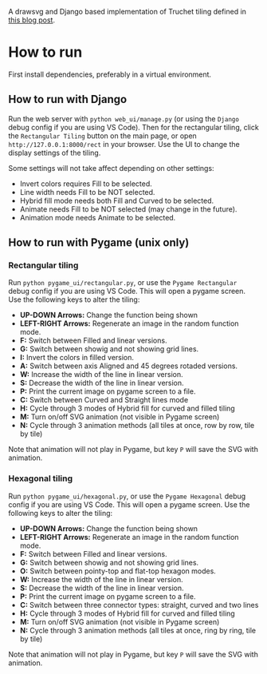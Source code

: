A drawsvg and Django based implementation of Truchet tiling defined in [this blog post](https://medium.com/@adbaysal/exploring-truchet-tiles-da61f02981a0).

# How to run
First install dependencies, preferably in a virtual environment. 

## How to run with Django
Run the web server with `python web_ui/manage.py` (or using the `Django` debug config if you are using VS Code). Then for the rectangular tiling, click the `Rectangular Tiling` button on the main page, or open `http://127.0.0.1:8000/rect` in your browser. Use the UI to change the display settings of the tiling.

Some settings will not take affect depending on other settings:

* Invert colors requires Fill to be selected.
* Line width needs Fill to be NOT selected.
* Hybrid fill mode needs both Fill and Curved to be selected.
* Animate needs Fill to be NOT selected (may change in the future).
* Animation mode needs Animate to be selected.

## How to run with Pygame (unix only)
### Rectangular tiling
Run `python pygame_ui/rectangular.py`, or use the `Pygame Rectangular` debug config if you are using VS Code. This will open a pygame screen. Use the following keys to alter the tiling:

* **UP-DOWN Arrows:** Change the function being shown
* **LEFT-RIGHT Arrows:** Regenerate an image in the random function mode.
* **F:** Switch between Filled and linear versions.
* **G:** Switch between showig and not showing grid lines.
* **I:** Invert the colors in filled version.
* **A:** Switch between axis Aligned and 45 degrees rotaded versions.
* **W:** Increase the width of the line in linear version.
* **S:** Decrease the width of the line in linear version.
* **P:** Print the current image on pygame screen to a file.
* **C:** Switch between Curved and Straight lines mode
* **H:** Cycle through 3 modes of Hybrid fill for curved and filled tiling
* **M:** Turn on/off SVG animation (not visible in Pygame screen)
* **N:** Cycle through 3 animation methods (all tiles at once, row by row, tile by tile)

Note that animation will not play in Pygame, but key `P` will save the SVG with animation.

### Hexagonal tiling
Run `python pygame_ui/hexagonal.py`, or use the `Pygame Hexagonal` debug config if you are using VS Code. This will open a pygame screen. Use the following keys to alter the tiling:

* **UP-DOWN Arrows:** Change the function being shown
* **LEFT-RIGHT Arrows:** Regenerate an image in the random function mode.
* **F:** Switch between Filled and linear versions.
* **G:** Switch between showig and not showing grid lines.
* **O:** Switch between pointy-top and flat-top hexagon modes.
* **W:** Increase the width of the line in linear version.
* **S:** Decrease the width of the line in linear version.
* **P:** Print the current image on pygame screen to a file.
* **C:** Switch between three connector types: straight, curved and two lines
* **H:** Cycle through 3 modes of Hybrid fill for curved and filled tiling
* **M:** Turn on/off SVG animation (not visible in Pygame screen)
* **N:** Cycle through 3 animation methods (all tiles at once, ring by ring, tile by tile)

Note that animation will not play in Pygame, but key `P` will save the SVG with animation.
